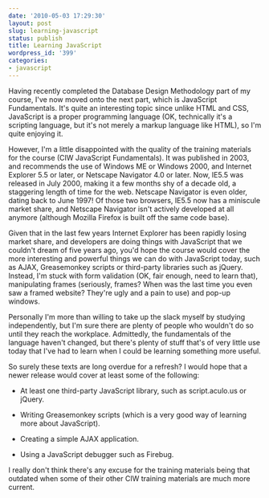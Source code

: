 ```yaml
---
date: '2010-05-03 17:29:30'
layout: post
slug: learning-javascript
status: publish
title: Learning JavaScript
wordpress_id: '399'
categories:
- javascript
---
```


Having recently completed the Database Design Methodology part of my course, I've now moved onto the next part, which is JavaScript Fundamentals. It's quite an interesting topic since unlike HTML and CSS, JavaScript is a proper programming language (OK, technically it's a scripting language, but it's not merely a markup language like HTML), so I'm quite enjoying it.

However, I'm a little disappointed with the quality of the training materials for the course (CIW JavaScript Fundamentals). It was published in 2003, and recommends the use of Windows ME or Windows 2000, and Internet Explorer 5.5 or later, or Netscape Navigator 4.0 or later. Now, IE5.5 was released in July 2000, making it a few months shy of a decade old, a staggering length of time for the web. Netscape Navigator is even older, dating back to June 1997! Of those two browsers, IE5.5 now has a miniscule market share, and Netscape Navigator isn't actively developed at all anymore (although Mozilla Firefox is built off the same code base).

Given that in the last few years Internet Explorer has been rapidly losing market share, and developers are doing things with JavaScript that we couldn't dream of five years ago, you'd hope the course would cover the more interesting and powerful things we can do with JavaScript today, such as AJAX, Greasemonkey scripts or third-party libraries such as jQuery. Instead, I'm stuck with form validation (OK, fair enough, need to learn that), manipulating frames (seriously, frames? When was the last time you even saw a framed website? They're ugly and a pain to use) and pop-up windows.

Personally I'm more than willing to take up the slack myself by studying independently, but I'm sure there are plenty of people who wouldn't do so until they reach the workplace. Admittedly, the fundamentals of the language haven't changed, but there's plenty of stuff that's of very little use today that I've had to learn when I could be learning something more useful.

So surely these texts are long overdue for a refresh? I would hope that a newer release would cover at least some of the following:
	
  * At least one third-party JavaScript library, such as script.aculo.us or jQuery.
	
  * Writing Greasemonkey scripts (which is a very good way of learning more about JavaScript).
	
  * Creating a simple AJAX application.
	
  * Using a JavaScript debugger such as Firebug.

I really don't think there's any excuse for the training materials being that outdated when some of their other CIW training materials are much more current.
